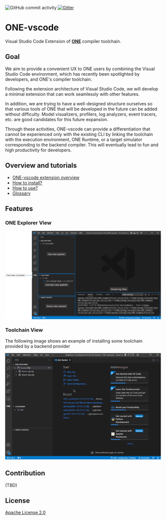 ![GitHub commit activity](https://img.shields.io/github/commit-activity/w/Samsung/ONE-vscode?color=light%20green)
[![Gitter](https://img.shields.io/gitter/room/Samsung/ONE-vscode?color=orange)](https://gitter.im/Samsung/ONE-vscode)

# **ONE**-vscode

Visual Studio Code Extension of [**ONE**](https://github.com/Samsung/ONE) compiler toolchain.

## Goal

We aim to provide a convenient UX to ONE users by combining the Visual Studio Code environment, which has recently been spotlighted by developers, and ONE's compiler toolchain.

Following the extension architecture of Visual Studio Code, we will develop a minimal extension that can work seamlessly with other features.

In addition, we are trying to have a well-designed structure ourselves so that various tools of ONE that will be developed in the future can be added without difficulty. Model visualizers, profilers, log analyzers, event tracers, etc. are good candidates for this future expansion.

Through these activities, ONE-vscode can provide a differentiation that cannot be experienced only with the existing CLI by linking the toolchain with the execution environment, ONE Runtime, or a target simulator corresponding to the backend compiler. This will eventually lead to fun and high productivity for developers.

## Overview and tutorials

- [ONE-vscode extension overview](./docs/Overview.md)
- [How to install?](./docs/HowToInstall.md)
- [How to use?](./docs/HowToUse.md)
- [Glossary](./docs/Glossary.md)

## Features

### ONE Explorer View

<img src="./docs/res/README_ONE_Explorer_View.png" width=600 />

### Toolchain View

The following image shows an example of installing some toolchain provided by a backend provider

<img src="./docs/res/README_Toolchain_View.gif" width=600 />


## Contribution

(TBD)

## License

[Apache License 2.0](https://github.com/Samsung/ONE-vscode/blob/main/LICENSE)
